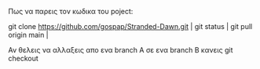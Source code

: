 Πως να παρεις τον κωδικα του poject:


git clone https://github.com/gospap/Stranded-Dawn.git |
git status |
git pull origin main |

Αν θελεις να αλλαξεις απο ενα branch A σε ενα branch B κανεις git checkout <branch name>
